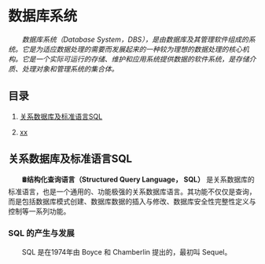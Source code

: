 # 数据库系统
&emsp;&emsp;*数据库系统（Database System，DBS），是由数据库及其管理软件组成的系统。它是为适应数据处理的需要而发展起来的一种较为理想的数据处理的核心机构。它是一个实际可运行的存储、维护和应用系统提供数据的软件系统，是存储介质、处理对象和管理系统的集合体。*

## 目录
  1. [关系数据库及标准语言SQL](#1)
  
  2. [xx](#2)

<a name="1"></a>
## 关系数据库及标准语言SQL
&emsp;&emsp;🛢**结构化查询语言（Structured Query Language， SQL）** 是关系数据库的标准语言，也是一个通用的、功能极强的关系数据库语言。其功能不仅仅是查询，而是包括数据库模式创建、数据库数据的插入与修改、数据库安全性完整性定义与控制等一系列功能。

### SQL 的产生与发展
&emsp;&emsp;SQL 是在1974年由 Boyce 和 Chamberlin 提出的，最初叫 Sequel。

